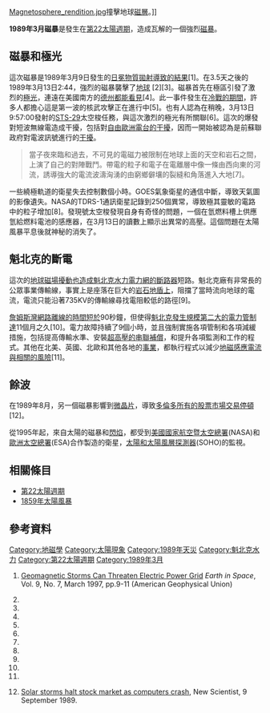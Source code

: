 [Magnetosphere_rendition.jpg](https://zh.wikipedia.org/wiki/File:Magnetosphere_rendition.jpg "fig:Magnetosphere_rendition.jpg")撞擊地球[磁層](https://zh.wikipedia.org/wiki/磁層 "wikilink")。\]\]

**1989年3月磁暴**是發生在[第22太陽週期](../Page/第22太陽週期.md "wikilink")，造成瓦解的一個強烈[磁暴](../Page/磁暴.md "wikilink")。

## 磁暴和極光

這次磁暴是1989年3月9日發生的[日冕物質拋射導致的結果](https://zh.wikipedia.org/wiki/日冕物質拋射 "wikilink")\[1\]。在3.5天之後的1989年3月13日2:44，強烈的磁暴襲擊了[地球](../Page/地球.md "wikilink") \[2\]\[3\]。磁暴首先在極區引發了激烈的[極光](https://zh.wikipedia.org/wiki/極光 "wikilink")，連遠在美國南方的[德州都能看見](https://zh.wikipedia.org/wiki/德州 "wikilink")\[4\]。此一事件發生在[冷戰的期間](https://zh.wikipedia.org/wiki/冷戰 "wikilink")，許多人都擔心這是第一波的核武攻擊正在進行中\[5\]。也有人認為在稍晚，3月13日9:57:00發射的[STS-29](../Page/STS-29.md "wikilink")太空梭任務，與這次激烈的極光有所關聯\[6\]。這次的爆發對短波無線電造成干擾，包括對[自由歐洲電台的干擾](https://zh.wikipedia.org/wiki/自由歐洲電台 "wikilink")，因而一開始被認為是前蘇聯政府對電波訊號進行的[干擾](https://zh.wikipedia.org/wiki/電波干擾 "wikilink")。

> 當子夜來臨和過去，不可見的電磁力被限制在地球上面的天空和岩石之間，上演了自己的對陣戰鬥。帶電的粒子和電子在電離層中像一條由西向東的河流，誘導強大的電流波濤洶湧的由窮鄉僻壤的裂縫和角落進入大地\[7\]。

一些繞極軌道的衛星失去控制數個小時。GOES氣象衛星的通信中斷，導致天氣圖的影像遺失。NASA的TDRS-1通訊衛星記錄到250個異常，導致極其靈敏的電路中的粒子增加\[8\]。發現號太空梭發現自身有奇怪的問題，一個在氫燃料槽上供應氫給燃料電池的感應器，在3月13日的讀數上顯示出異常的高壓。這個問題在太陽風暴平息後就神秘的消失了。

## 魁北克的斷電

這次的[地球磁場擾動也造成](https://zh.wikipedia.org/wiki/地球磁場 "wikilink")[魁北克水力](https://zh.wikipedia.org/wiki/魁北克水力 "wikilink")[電力網的](https://zh.wikipedia.org/wiki/魁北克水力發電廠系統 "wikilink")[斷路器](../Page/斷路器.md "wikilink")短路。魁北克廠有非常長的公眾事業傳輸線，事實上是座落在巨大的[岩石地盾上](https://zh.wikipedia.org/wiki/加拿大地盾 "wikilink")，阻擋了當時流向地球的電流，電流只能沿著735KV的傳輸線尋找電阻較低的路徑\[9\]。

[詹姆斯灣網路離線的時間短於](https://zh.wikipedia.org/wiki/詹姆斯灣計畫 "wikilink")90秒鐘，但使得[魁北克發生規模第二大的](https://zh.wikipedia.org/wiki/魁北克 "wikilink")[電力管制達](../Page/停電.md "wikilink")11個月之久\[10\]。電力故障持續了9個小時，並且強制實施各項管制和各項減緩措施，包括提高傳輸水準、安裝[超高壓的](https://zh.wikipedia.org/wiki/高壓 "wikilink")[串聯補償](https://zh.wikipedia.org/wiki/柔性交流輸電系統 "wikilink")，和提升各項監測和工作的程式。其他在北美、英國、北歐和其他各地的[事業](https://zh.wikipedia.org/wiki/公用事業 "wikilink")，都執行程式以減少[地磁感應電流與相關的風險](https://zh.wikipedia.org/wiki/地磁感應電流 "wikilink")\[11\]。

## 餘波

在1989年8月，另一個磁暴影響到[微晶片](https://zh.wikipedia.org/wiki/積體電路 "wikilink")，導致[多倫多所有的](https://zh.wikipedia.org/wiki/多倫多 "wikilink")[股票市場交易停頓](https://zh.wikipedia.org/wiki/股票市場 "wikilink")\[12\]。

從1995年起，來自太陽的磁暴和[閃焰](https://zh.wikipedia.org/wiki/閃焰 "wikilink")，都受到[美國國家航空暨太空總署](https://zh.wikipedia.org/wiki/美國國家航空暨太空總署 "wikilink")(NASA)和[歐洲太空總署](https://zh.wikipedia.org/wiki/歐洲太空總署 "wikilink")(ESA)合作製造的衛星，[太陽和太陽風層探測器](https://zh.wikipedia.org/wiki/太陽和太陽風層探測器 "wikilink")(SOHO)的監視。

## 相關條目

  - [第22太陽週期](../Page/第22太陽週期.md "wikilink")
  - [1859年太陽風暴](../Page/1859年太陽風暴.md "wikilink")

## 參考資料

[Category:地磁學](https://zh.wikipedia.org/wiki/Category:地磁學 "wikilink") [Category:太陽現象](https://zh.wikipedia.org/wiki/Category:太陽現象 "wikilink") [Category:1989年天災](https://zh.wikipedia.org/wiki/Category:1989年天災 "wikilink") [Category:魁北克水力](https://zh.wikipedia.org/wiki/Category:魁北克水力 "wikilink") [Category:第22太陽週期](https://zh.wikipedia.org/wiki/Category:第22太陽週期 "wikilink") [Category:1989年3月](https://zh.wikipedia.org/wiki/Category:1989年3月 "wikilink")

1.  [Geomagnetic Storms Can Threaten Electric Power Grid](http://www.agu.org/sci_soc/eiskappenman.html)  *Earth in Space*, Vol. 9, No. 7, March 1997, pp.9-11 (American Geophysical Union)

2.

3.

4.
5.

6.

7.
8.
9.

10.

11.
12. [Solar storms halt stock market as computers crash](http://www.newscientist.com/article/mg12316812.400-solar-storms-halt-stock-market-as-computers-crash.html), New Scientist, 9 September 1989.